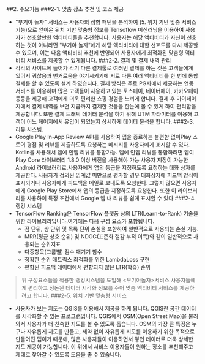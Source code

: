 ##2. 주요기능
###2-1. 맞춤 장소 추천 및 코스 제공
- "부기야 놀자" 서비스는 사용자의 성향 패턴을 분석하여  (5. 위치 기반 맞춤 서비스 기능)으로 얻어온 위치 기반 맞춤형 정보를 Tensoflow 머신러닝을 이용하여 사용자가 선호할만한 액티비티들을 추천합니다. 사용자는 해당 액티비티가 자신이 선호하는 것이 아니라면 "부기야 놀자"에게 해당 액티비티에 대한 선호도를 다시 제공할 수 있으며, 이는 다음 액티비티 추천에 반영되어 사용자에게 최적화된 맞춤형 액티비티 서비스를 제공할 수 있게됩니다.
###2-2. 결제 및 결제 내역 관리
- 각각의 사이트에 들어가 각기 다른 결제툴로 여러번 결제를 하는 것은 고객들에게 있어서 귀찮음과 번거로움을 야기시키기에 서로 다른 여러 액티비티를 한 번에 통합 결제를 할 수 있도록 설계 하였습니다. 결제 방식은 주로 PG사에서 제공하는 연동 서비스를 이용하며 많은 고객들이 사용하고 있는 토스페이, 네이버페이, 카카오페이 등등을 제공해 고객에게 더욱 편리한 쇼핑 경험을 느끼게 합니다. 결제 후 마이페이지에서 결제 내역을 보면 지금까지 결제한 것들을 한눈에 볼 수 있게 하여 편리함을 제공합니다. 또한 결제 트래픽 데이터 분석을 하기 위해 UTM 파라미터를 이용해 고객이 어느 페이지에서 유입이 되었는지 상세하게 데이터 분석을 합니다.
###2-3. 리뷰 시스템.
- Google Play In-App Review API를 사용하여 앱을 종료하는 불편함 없이Play 스토어 평점 및 리뷰를 제출하도록 요청하는 메시지를 사용자에게 표시할 수 있다. Kotlin을 사용해서 앱에 인앱 리뷰를 통합가능. 앱에 인앱 리뷰를 통합하려면 앱이 Play Core 라이브러리 1.8.0 이상 버전을 사용해야 가능 사용자 지정이 가능한 Android 라이브러리로,사용자에게 앱의 등급을 지정하도록 요청하는 대화 상자를 제공한다. 사용자가 정의된 임계값 미만으로 평가할 경우 대화상자에 피드백 양식이 표시되거나 사용자에게 피드백을 메일로 보내도록 요청한다. 그렇지 않으면 사용자에게 Google Play Store에서 앱의 등급을 지정하도록 요청한다. 또한 이 라이브러리를 사용하여 특정 조건에서 Google 앱 내 리뷰를 쉽게 표시할 수 있다
###2-4. 랭킹 시스템
- TensorFlow Ranking은 TensorFlow 플랫폼 상의 LTR(Learn-to-Rank) 기술을 위한 라이브러리입니다.여기에는 다음 구성 요소가 포함됩니다.
	- 점 단위, 쌍 단위 및 목록 단위 손실을 포함하여 일반적으로 사용되는 손실 기능.
	- MRR(평균 상호 순위) 및 NDGG(표준화 절감 누적 이득)와 같이 일반적으로 사용되는 순위지표
	- 다중항목(그룹별) 점수 매기기 함수
	- 정확한 순위 매트릭스 최적화를 위한  LambdaLoss 구현
	- 편향된 피드백 데이터에서 편향되지 않은 LTR(학습) 순위 
> 위 구성요소들을 적용한 랭킹시스템을 도입해 <부기야놀자>서비스 사용자들에게 편리하고 정돈된 데이터 시각화 정보를 주어  맞춤 액티비티 서비스를 제공하려고 합니다.
###2-5. 위치 기반 맞춤형 서비스 
- 사용자가 보는 지도는 QGIS를 이용해서 제공을 하게 됩니다. QGIS란 공간 데이터를 시각화할 수 있는 프로그램입니다. QGIS에서 OSM(Open Street Map)을 불러와서 사용자가 더 친숙한 지도를 볼 수 있도록 돕습니다. OSM의 가장 큰 특징은 누구나 자유롭게 지도를 만들고, 제약 없이 자유롭게 지도를 이용하기 위한 목적으로 만들어진 맵이기 때문에, 많은 사용자들이 이용하면서 쌓인 데이터로 더욱 상세한 지도 제공이 가능합니다. 이 위에서 서비스 이용자들이 원하는 장소를 추천해주고 제대로 찾아갈 수 있도록 도움을 줄 수 있습니다.